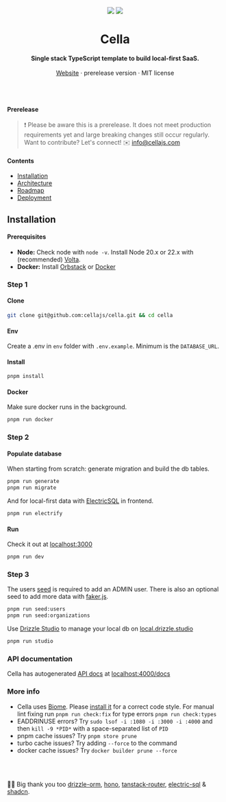 <div align="center">

  <img src="./.github/banner-dark.png#gh-dark-mode-only" />
  <img src="./.github/banner.png#gh-light-mode-only" />

<br />

<!--
 *                            _ _
 *    ░▒▓█████▓▒░     ___ ___| | | __ _
 *    ░▒▓█   █▓▒░    / __/ _ \ | |/ _` |
 *    ░▒▓█   █▓▒░   | (_|  __/ | | (_| |
 *    ░▒▓█████▓▒░    \___\___|_|_|\__,_|                            
 *
 -->


<p>
	<h1><b>Cella</b></h1>
<p>
    <b>Single stack TypeScript template to build local-first SaaS.</b>
    <br />
    <br />
    <a href="https://cellajs.com">Website</a>
    ·
    prerelease version
    ·
    MIT license
  </p>
  <br />
  <br />
</p>

</div>

#### Prerelease

> ❗ Please be aware this is a prerelease. It does not meet production requirements yet and large breaking changes still occur regularly. Want to contribute? Let's connect! ✉️ <info@cellajs.com>


#### Contents
- [Installation](#installation)
- [Architecture](/info/ARCHITECTURE.md)
- [Roadmap](/info/ROADMAP.md)
- [Deployment](/info/DEPLOYMENT.md)

## Installation

#### Prerequisites
- **Node:** Check node with `node -v`. Install Node 20.x or 22.x with (recommended) [Volta](https://docs.volta.sh/guide/).
- **Docker:** Install [Orbstack](https://orbstack.dev/) or [Docker](https://docs.docker.com/get-docker/)

### Step 1

#### Clone

```bash
git clone git@github.com:cellajs/cella.git && cd cella
```

#### Env

Create a .env in `env` folder with `.env.example`. Minimum is the `DATABASE_URL`.

#### Install
```bash
pnpm install
```

#### Docker
Make sure docker runs in the background.

```bash
pnpm run docker
```

### Step 2

#### Populate database
When starting from scratch: generate migration and build the db tables.

```bash
pnpm run generate
pnpm run migrate 
```

And for local-first data with [ElectricSQL](https://github.com/electric-sql/electric) in frontend.

```bash
pnpm run electrify
```

#### Run

Check it out at [localhost:3000](http://localhost:3000)

```bash
pnpm run dev
```

### Step 3

The users [seed](/backend/seed/index.ts) is required to add an ADMIN user. There is also an optional seed to add more data with [faker.js](https://github.com/faker-js/faker).

```bash
pnpm run seed:users
pnpm run seed:organizations
```

Use [Drizzle Studio](https://orm.drizzle.team/drizzle-studio/overview) to manage your local db on [local.drizzle.studio](http:local.drizzle.studio)

```bash
pnpm run studio
```

### API documentation
Cella has autogenerated [API docs](https://cellajs.com/api/v1/docs) at [localhost:4000/docs](http://localhost:4000/docs)


### More info
- Cella uses [Biome](https://biomejs.dev/). Please [install it](https://marketplace.visualstudio.com/items?itemName=biomejs.biome) for a correct code style. For manual lint fixing run `pnpm run check:fix` for type errors `pnpm run check:types`
- EADDRINUSE errors? Try `sudo lsof -i :1080 -i :3000 -i :4000` and then `kill -9 *PID*` with a space-separated list of `PID`
- pnpm cache issues? Try `pnpm store prune`
- turbo cache issues? Try adding `--force` to the command
- docker cache issues? Try `docker builder prune --force`

<br />
<br />

💙💛 Big thank you too [drizzle-orm](https://github.com/drizzle-team/drizzle-orm), [hono](https://github.com/honojs/hono), [tanstack-router](https://github.com/tanstack/router), [electric-sql](https://github.com/electric-sql/electric) & [shadcn](https://github.com/shadcn-ui/ui).
